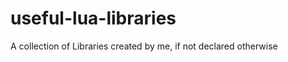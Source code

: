 useful-lua-libraries
====================

A collection of Libraries created by me, if not declared otherwise
